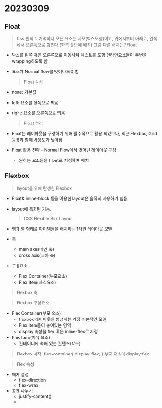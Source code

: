 # 20230309

## Float

> Css 원칙 1. 기억하나
> 모든 요소는 네모(박스모델)이고, 위에서부터 아래로, 왼쪽에서 오른쪽으로 쌓인다.(좌측 상단에 배치)
> 그럼 다른 배치는?
> Float

- 박스를 왼쪽 혹은 오른쪽으로 이동시켜 텍스트를 포함 인라인요소들이 주변을 wrapping하도록 함

- 요소가 Normal flow를 벗어나도록 함
  
  > Float 속성

- none: 기본값

- left: 요소를 왼쪽으로 띄움

- right: 요소를 오른쪽으로 띄움
  
  > Float 정리

- Float는 레이아웃을 구성하기 위해 필수적으로 활용 되었으나, 최근 Flexbox, Grid 등장과 함께 사용도가 낮아짐

- Float 활용 전략 - Normal Flow에서 벗어난 레이아웃 구성
  
  - 원하는 요소들을 Float로 지정하여 배치

## Flexbox

> layout을 위해 탄생한 Flexbox

- Float& inline-block 등을 이용한 layout은 솔직히 사용하기 힘듬

- layout에 특화된 기능.
  
  > CSS Flexible Box Layout

- 행과 열 형태로 아이템들을 배치하는 1차원 레이아웃 모델

- 축
  
  - main axis(메인 축)
  - cross axis(교차 축)

- 구성요소
  
  - Flex Container(부모요소)
  - Flex Item(자식요소)

> Flexbox 축

> Flexbox 구성요소

- Flex Container(부모 요소)
  - flexbox 레이아웃을 형성하는 가장 기본적인 모델
  - Flex item들이 놓여있는 영역
  - display 속성을 flex 혹은 inline-flex로 지정
- Flex Item(자식 요소)
  - 컨테이너에 속해 있는 컨텐츠(박스)

> Flexbox 시작
> .flex-container{
>     display: flex;
> }
> 부모 요소에 display:flex

> Flex 속성

- 배치 설정
  - flex-direction
  - flex-wrap
- 공간 나누기
  - justify-content()
  - 